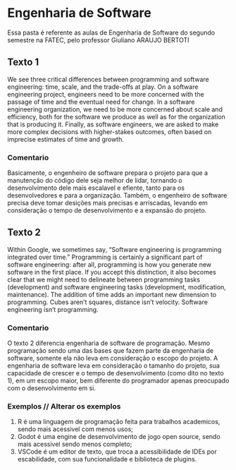# Engenharia de Software
Essa pasta é referente as aulas de Engenharia de Software do segundo semestre na FATEC, pelo professor Giuliano ARAUJO BERTOTI

## Texto 1
We see three critical differences between programming and software engineering: time, scale, and the trade-offs at play. On a software engineering project, engineers need to be more concerned with the passage of time and the eventual need for change. In a software engineering organization, we need to be more concerned about scale and efficiency, both for the software we produce as well as for the organization that is producing it. Finally, as software engineers, we are asked to make more complex decisions with higher-stakes outcomes, often based on imprecise estimates of time and growth.

### Comentario
Basicamente, o engenheiro de software prepara o projeto para que a manutenção do código dele seja melhor de lidar, tornando o desenvolvimento dele mais escalavel e efiente, tanto para os desenvolvedores e para a organização. Também, o engenheiro de software precisa deve tomar desições mais precisas e arriscadas, levando em consideração o tempo de desenvolvimento e a expansão do projeto.

## Texto 2
Within Google, we sometimes say, “Software engineering is programming integrated over time.” Programming is certainly a significant part of software engineering: after all, programming is how you generate new software in the first place. If you accept this distinction, it also becomes clear that we might need to delineate between programming tasks (development) and software engineering tasks (development, modification, maintenance). The addition of time adds an important new dimension to programming. Cubes aren’t squares, distance isn’t velocity. Software engineering isn’t programming.

### Comentario
O texto 2 diferencia engenharia de software de programação. Mesmo programação sendo uma das bases que fazem parte da engenharia de software, somente ela não leva em consideração o escopo do projeto. A engenharia de software leva em consideração o tamanho do projeto, sua capacidade de crescer e o tempo de desenvolvimento (como dito no texto 1), em um escopo maior, bem diferente do programador apenas preocupado com o desenvolvimento em si.



### Exemplos // Alterar os exemplos
1. R é uma linguagem de programação feita para trabalhos academicos, sendo mais acessivel com menos usos;
2. Godot é uma engine de desenvolvimento de jogo open source, sendo mais acessivel sendo menos completo;
3. VSCode é um editor de texto, que troca a acessibilidade de IDEs por escabilidade, com sua funcionalidade e biblioteca de plugins.
